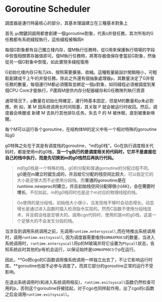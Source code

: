 # Goroutine Scheduler

調度器是運行時最核心的部分，其基本理論建立在三種基本對象上

首先 `go`關鍵詞調用都會創建一個goroutine對象，代表`G`并發任務，其次所有的G任務都有系統綫程執行，這些綫程被稱爲`M `

每個G對象都有自己獨立棧内存，儅M執行任務時，從G用來保護執行現場的字段中恢復相關寄存器值即可。儅M執行任務時，將寄存器值保存會當前G對象，然後從另一個G對象中恢復，如此實現多綫程復用

G初始化棧内存只有几kb，按照需要擴張、收縮。這種輕量級設計開銷極小，可輕鬆創建成千上午的并發任務。除此之外還有個抽象處理器`p`，其數量決定了G并發任務的數量，每個運行M都必須獲取並綁定一個p對象，如同綫程必須被調度到某個CPU Core才能執行，P還爲M提供内存分配器緩存和G任務隊列執行資源

通常情況下，p數量在初始化時確定，運行時基本固定，但是M的數量和p未必對應。例 如，某 M 因系统调⽤⻓时间阻塞，其关联 P 就会被运⾏时收回。然后，调度器会唤醒或 新建 M 去执⾏其他排队任务。失去 P 的 M 被休眠，直到被重新唤醒。



每个M可以运行各个goroutine，在结构体M的定义中有一个相对特殊的goroutine叫g0

g0特殊之处在于其是有调度栈的goroutine，“m的g0栈”。Go在执行调度相关代码时，都是使用m的g0栈，**当一个g执行的是调度相关的代码时，它并不是直接在自己的栈中执行，而是先切换到m的g0栈然后再执行代码。**

> m的g0栈是一个特殊的栈，g0的分配和普通goroutine的分配过程不同，**g0是在m建立时就生成的，并且给它分配的栈空间比较大**，可以假定它的大小是足够大而不必使用分段栈。而**普通的goroutine是在runtime.newproc时建立，并且初始栈空间分配得很小(4K)，会在需要时增长**。不仅如此，m的g0栈同时也是这个m对应的物理线程的栈。



> Go使用的是分段栈，初始栈大小很小，当发现栈不够时会动态增长。动态增长是通过进入函数时插入检测指令实现的。然而C函数不使用分段栈技术，并且假设栈是足够大的。调用cgo代码时，使用的是m的g0栈，这是一个足够大的不会发生分段的栈。



当涉及到调用系统调用之前，先调用`runtime.entersyscall`,而在特推出系统调用时，调用`runtime.exitsyscall`, 因为调度器需要维持`GOMAXPROCS`的数量，当进入系统调用时，`runtime.entersyscall`将p的M玻璃并将它设置为`PSycall`状态，告知系统此时其他的p有机会运行，以保证始终是`GOMAXPROCS`个p在运行。

因此，**Go把cgo的C函数调用像系统调用一样独立出去了，不让它影响运行时库。**goroutine也就不必参与调度了。而其它部分的goroutine正常的运行不受影响。

在退出系统调用时(和进入系统调用相反)，`runtime.exitsyscall`函数仍然检查可用的p，否则这个goroutine将被挂起，对于cgo也同样起作用，出了cgo的c函数之后会调用`runtime.exitsyscall`。

